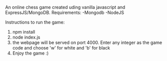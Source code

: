 An online chess game created uding vanilla javascript and ExpressJS/MongoDB.
Requirements:
-Mongodb
-NodeJS

Instructions to run the game:

1) npm install
2) node index.js
3) the webpage will be served on port 4000. Enter any integer as the game code and choose 'w' for white and 'b' for black
4) Enjoy the game :)